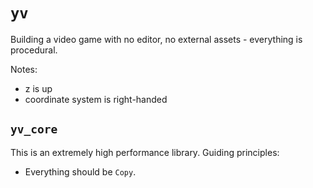 # `yv`

Building a video game with no editor, no external assets - everything is procedural.

Notes:
- z is up
- coordinate system is right-handed

## `yv_core`

This is an extremely high performance library.
Guiding principles:

- Everything should be `Copy`.